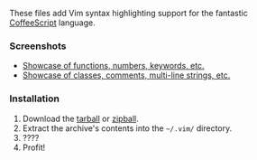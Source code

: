 These files add Vim syntax highlighting support for the fantastic [CoffeeScript]
language.

[CoffeeScript]: http://coffeescript.org

### Screenshots

- [Showcase of functions, numbers, keywords, etc.][1]
- [Showcase of classes, comments, multi-line strings, etc.][2]

[1]: http://i.imgur.com/q8gg5.png
[2]: http://i.imgur.com/1sC17.png

### Installation

1. Download the [tarball] or [zipball].
2. Extract the archive's contents into the `~/.vim/` directory.
3. ????
4. Profit!

[tarball]: http://github.com/kchmck/vim-coffee-script/tarball/master
[zipball]: http://github.com/kchmck/vim-coffee-script/zipball/master
